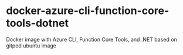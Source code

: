 # docker-azure-cli-function-core-tools-dotnet
Docker image with Azure CLI, Function Core Tools, and .NET based on gitpod ubuntu image

